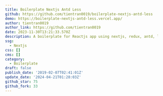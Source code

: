 ```yaml
---
title: Boilerplate Nextjs Antd Less
github: https://github.com/tientran0019/boilerplate-nextjs-antd-less
demo: https://boilerplate-nextjs-antd-less.vercel.app/
author: tientran0019
author_link: https://github.com/tientran0019
date: 2023-11-30T13:21:33.570Z
description: A boilerplate for Reactjs app using nextjs, redux, antd, less
ssg:
  - Nextjs
css: []
cms: []
category:
  - Boilerplate
draft: false
publish_date: '2019-02-07T02:41:01Z'
update_date: '2024-04-21T01:28:03Z'
github_star: 75
github_fork: 33
---
```

